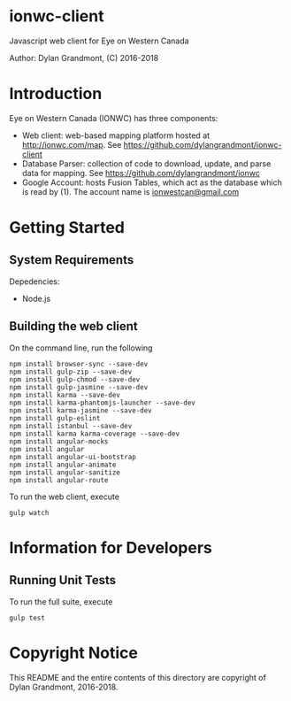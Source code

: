 # ionwc-client
Javascript web client for Eye on Western Canada

Author: Dylan Grandmont, (C) 2016-2018


# Introduction

Eye on Western Canada (IONWC) has three components: 
* Web client: web-based mapping platform hosted at http://ionwc.com/map.
See https://github.com/dylangrandmont/ionwc-client
* Database Parser: collection of code to download, update, and parse data for mapping.
See https://github.com/dylangrandmont/ionwc
* Google Account: hosts Fusion Tables, which act as the database which is read by (1). The account name is ionwestcan@gmail.com


# Getting Started

## System Requirements

Depedencies:
* Node.js

## Building the web client

On the command line, run the following
```
npm install browser-sync --save-dev
npm install gulp-zip --save-dev
npm install gulp-chmod --save-dev
npm install gulp-jasmine --save-dev
npm install karma --save-dev
npm install karma-phantomjs-launcher --save-dev
npm install karma-jasmine --save-dev
npm install gulp-eslint
npm install istanbul --save-dev
npm install karma karma-coverage --save-dev
npm install angular-mocks
npm install angular
npm install angular-ui-bootstrap
npm install angular-animate
npm install angular-sanitize
npm install angular-route
```

To run the web client, execute
```
gulp watch
```

# Information for Developers

## Running Unit Tests

To run the full suite, execute
```
gulp test
```


# Copyright Notice
This README and the entire contents of this directory are copyright of Dylan Grandmont, 2016-2018.
